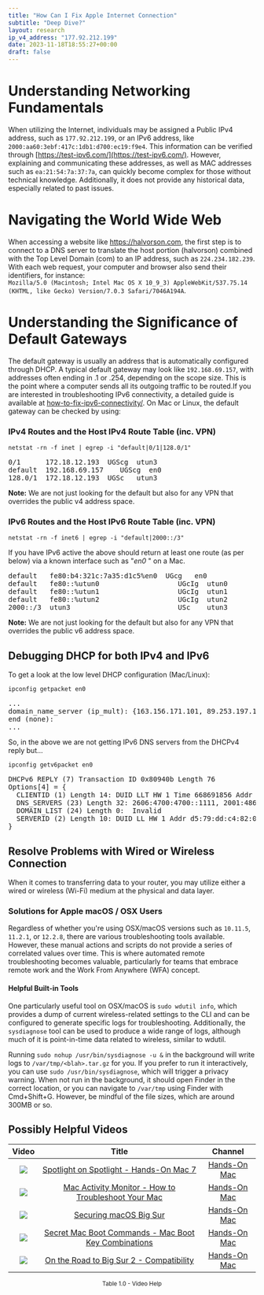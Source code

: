```yaml
---
title: "How Can I Fix Apple Internet Connection"
subtitle: "Deep Dive?"
layout: research
ip_v4_address: "177.92.212.199"
date: 2023-11-18T18:55:27+00:00
draft: false
---
```


# Understanding Networking Fundamentals

When utilizing the Internet, individuals may be assigned a Public IPv4 address, such as ```177.92.212.199```, or an IPv6 address, like ```2000:aa60:3ebf:417c:1db1:d700:ec19:f9e4```. This information can be verified through [https://test-ipv6.com/](https://test-ipv6.com/). However, explaining and communicating these addresses, as well as MAC addresses such as ```ea:21:54:7a:37:7a```, can quickly become complex for those without technical knowledge. Additionally, it does not provide any historical data, especially related to past issues.
# Navigating the World Wide Web

When accessing a website like https://halvorson.com, the first step is to connect to a DNS server to translate the host portion (halvorson) combined with the Top Level Domain (com) to an IP address, such as ```224.234.182.239```. With each web request, your computer and browser also send their identifiers, for instance: <br>```Mozilla/5.0 (Macintosh; Intel Mac OS X 10_9_3) AppleWebKit/537.75.14 (KHTML, like Gecko) Version/7.0.3 Safari/7046A194A```.
# Understanding the Significance of Default Gateways

The default gateway is usually an address that is automatically configured through DHCP. A typical default gateway may look like ```192.168.69.157```, with addresses often ending in .1 or .254, depending on the scope size. This is the point where a computer sends all its outgoing traffic to be routed.If you are interested in troubleshooting IPv6 connectivity, a detailed guide is available at [how-to-fix-ipv6-connectivity/](/blog/how-to-fix-ipv6-connectivity/). On Mac or Linux, the default gateway can be checked by using:
<br>
### IPv4 Routes and the Host IPv4 Route Table (inc. VPN)
```netstat -rn -f inet | egrep -i "default|0/1|128.0/1"```

<pre>
0/1      172.18.12.193  UGScg  utun3
default  192.168.69.157    UGScg  en0
128.0/1  172.18.12.193  UGSc   utun3</pre>

**Note:** We are not just looking for the default but also for any VPN that overrides the public v4 address space.

### IPv6 Routes and the Host IPv6 Route Table (inc. VPN)
```netstat -rn -f inet6 | egrep -i "default|2000::/3"```

If you have IPv6 active the above should return at least one route (as per below) via a known interface such as "_en0_ " on a Mac. 

<pre>
default   fe80:b4:321c:7a35:d1c5%en0  UGcg   en0
default   fe80::%utun0                   UGcIg  utun0
default   fe80::%utun1                   UGcIg  utun1
default   fe80::%utun2                   UGcIg  utun2
2000::/3  utun3                          USc    utun3</pre>

**Note:** We are not just looking for the default but also for any VPN that overrides the public v6 address space.
<br>

## Debugging DHCP for both IPv4 and IPv6

To get a look at the low level DHCP configuration (Mac/Linux): 

```ipconfig getpacket en0```

<pre>
...
domain_name_server (ip_mult): {163.156.171.101, 89.253.197.104}
end (none):
...</pre>

So, in the above we are not getting IPv6 DNS servers from the DHCPv4 reply but...

```ipconfig getv6packet en0```

<pre>
DHCPv6 REPLY (7) Transaction ID 0x80940b Length 76
Options[4] = {
  CLIENTID (1) Length 14: DUID LLT HW 1 Time 668691856 Addr ea:21:54:7a:37:7a
  DNS_SERVERS (23) Length 32: 2606:4700:4700::1111, 2001:4860:4860::8844
  DOMAIN_LIST (24) Length 0:  Invalid
  SERVERID (2) Length 10: DUID LL HW 1 Addr d5:79:dd:c4:82:0f
}</pre>




## Resolve Problems with Wired or Wireless Connection
When it comes to transferring data to your router, you may utilize either a wired or wireless (Wi-Fi) medium at the physical and data layer.
### Solutions for Apple macOS / OSX Users
Regardless of whether you're using OSX/macOS versions such as `10.11.5`, `11.2.1`, or `12.2.8`, there are various troubleshooting tools available. However, these manual actions and scripts do not provide a series of correlated values over time. This is where automated remote troubleshooting becomes valuable, particularly for teams that embrace remote work and the Work From Anywhere (WFA) concept.
#### Helpful Built-in Tools
One particularly useful tool on OSX/macOS is `sudo wdutil info`, which provides a dump of current wireless-related settings to the CLI and can be configured to generate specific logs for troubleshooting. Additionally, the `sysdiagnose` tool can be used to produce a wide range of logs, although much of it is point-in-time data related to wireless, similar to wdutil.

Running `sudo nohup /usr/bin/sysdiagnose -u &` in the background will write logs to `/var/tmp/<blah>.tar.gz` for you. If you prefer to run it interactively, you can use `sudo /usr/bin/sysdiagnose`, which will trigger a privacy warning. When not run in the background, it should open Finder in the correct location, or you can navigate to `/var/tmp` using Finder with Cmd+Shift+G. However, be mindful of the file sizes, which are around 300MB or so.
## Possibly Helpful Videos

<link href="/plugins/lity/css/lity.min.css" rel="stylesheet">
<script src="/plugins/lity/js/lity.min.js"></script>
<div class="table1-start"></div>

|Video | Title | Channel |
| :---: | :---: | :---: |
|<a href="https://www.youtube.com/watch?v=RslZ4W1EPqk" data-lity><img src="https://i.ytimg.com/vi/RslZ4W1EPqk/default.jpg" class="img-fluid"></a>|<a href="https://www.youtube.com/watch?v=RslZ4W1EPqk" data-lity>Spotlight on Spotlight - Hands-On Mac 7</a>|<a target="_blank" href="https://www.youtube.com/channel/UCg43DP8MdHVcl4rFK_delBg" >Hands-On Mac</a>|
|<a href="https://www.youtube.com/watch?v=TWzWd_DiaJ0" data-lity><img src="https://i.ytimg.com/vi/TWzWd_DiaJ0/default.jpg" class="img-fluid"></a>|<a href="https://www.youtube.com/watch?v=TWzWd_DiaJ0" data-lity>Mac Activity Monitor - How to Troubleshoot Your Mac</a>|<a target="_blank" href="https://www.youtube.com/channel/UCg43DP8MdHVcl4rFK_delBg" >Hands-On Mac</a>|
|<a href="https://www.youtube.com/watch?v=7KdhJimuhNw" data-lity><img src="https://i.ytimg.com/vi/7KdhJimuhNw/default.jpg" class="img-fluid"></a>|<a href="https://www.youtube.com/watch?v=7KdhJimuhNw" data-lity>Securing macOS Big Sur</a>|<a target="_blank" href="https://www.youtube.com/channel/UCg43DP8MdHVcl4rFK_delBg" >Hands-On Mac</a>|
|<a href="https://www.youtube.com/watch?v=VwNYWAxHCgM" data-lity><img src="https://i.ytimg.com/vi/VwNYWAxHCgM/default.jpg" class="img-fluid"></a>|<a href="https://www.youtube.com/watch?v=VwNYWAxHCgM" data-lity>Secret Mac Boot Commands - Mac Boot Key Combinations</a>|<a target="_blank" href="https://www.youtube.com/channel/UCg43DP8MdHVcl4rFK_delBg" >Hands-On Mac</a>|
|<a href="https://www.youtube.com/watch?v=HEbK-Tignuc" data-lity><img src="https://i.ytimg.com/vi/HEbK-Tignuc/default.jpg" class="img-fluid"></a>|<a href="https://www.youtube.com/watch?v=HEbK-Tignuc" data-lity>On the Road to Big Sur 2 - Compatibility</a>|<a target="_blank" href="https://www.youtube.com/channel/UCg43DP8MdHVcl4rFK_delBg" >Hands-On Mac</a>|

<center><small>Table 1.0 - Video Help</small></center>
 <br>
<div class="table1-end"></div>
<script type="text/javascript">
(function() {
    $('div.table1-start').nextUntil('div.table1-end', 'table').addClass('table thead-dark table-striped table-responsive rounded').attr('id', 't1');
    $('#t1').find('thead').addClass('thead-dark');
})();
</script>
